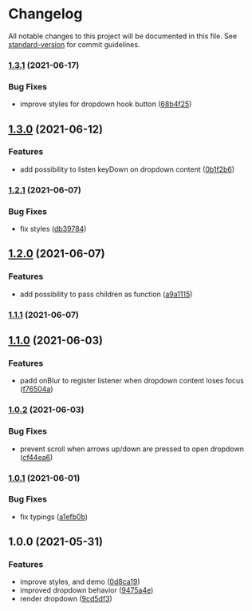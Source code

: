 # Changelog

All notable changes to this project will be documented in this file. See [standard-version](https://github.com/conventional-changelog/standard-version) for commit guidelines.

### [1.3.1](https://github.com/brunoscopelliti/react-dropdown/compare/v1.3.0...v1.3.1) (2021-06-17)


### Bug Fixes

* improve styles for dropdown hook button ([68b4f25](https://github.com/brunoscopelliti/react-dropdown/commits/68b4f25a3a852c6004e91c606b5519a03ed48846))

## [1.3.0](https://github.com/brunoscopelliti/react-dropdown/compare/v1.2.1...v1.3.0) (2021-06-12)


### Features

* add possibility to listen keyDown on dropdown content ([0b1f2b6](https://github.com/brunoscopelliti/react-dropdown/commits/0b1f2b69271b83213fe6525721ab8328eb3a3f4f))

### [1.2.1](https://github.com/brunoscopelliti/react-dropdown/compare/v1.2.0...v1.2.1) (2021-06-07)


### Bug Fixes

* fix styles ([db39784](https://github.com/brunoscopelliti/react-dropdown/commits/db39784437f36a0cb7f7f1d062e5e7d925687842))

## [1.2.0](https://github.com/brunoscopelliti/react-dropdown/compare/v1.1.1...v1.2.0) (2021-06-07)


### Features

* add possibility to pass children as function ([a9a1115](https://github.com/brunoscopelliti/react-dropdown/commits/a9a11152dbc4c9d2f9e15926beb99f937b2df88d))

### [1.1.1](https://github.com/brunoscopelliti/react-dropdown/compare/v1.1.0...v1.1.1) (2021-06-07)

## [1.1.0](https://github.com/brunoscopelliti/react-dropdown/compare/v1.0.2...v1.1.0) (2021-06-03)


### Features

* padd onBlur to register listener when dropdown content loses focus ([f76504a](https://github.com/brunoscopelliti/react-dropdown/commits/f76504a92c2c433d25fb040d71401f760e367956))

### [1.0.2](https://github.com/brunoscopelliti/react-dropdown/compare/v1.0.1...v1.0.2) (2021-06-03)


### Bug Fixes

* prevent scroll when arrows up/down are pressed to open dropdown ([cf44ea6](https://github.com/brunoscopelliti/react-dropdown/commits/cf44ea628560d6f70c38d6650c50ec7c82e999d6))

### [1.0.1](https://github.com/brunoscopelliti/react-dropdown/compare/v1.0.0...v1.0.1) (2021-06-01)


### Bug Fixes

* fix typings ([a1efb0b](https://github.com/brunoscopelliti/react-dropdown/commits/a1efb0b72d05359c690814e81eea4e20162d8485))

## 1.0.0 (2021-05-31)


### Features

* improve styles, and demo ([0d8ca19](https://github.com/brunoscopelliti/react-dropdown/commits/0d8ca1956d5f6b7f629717e96e5facb0b9fe4b49))
* improved dropdown behavior ([9475a4e](https://github.com/brunoscopelliti/react-dropdown/commits/9475a4ecb41c5577038eacd5c71919398e9a6a01))
* render dropdown ([9cd5df3](https://github.com/brunoscopelliti/react-dropdown/commits/9cd5df3cbc15b0613fbdeb36c8fce6926694f3b8))
